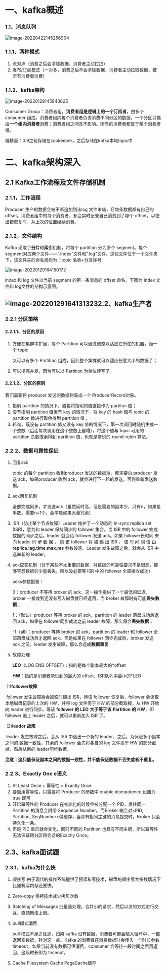 # 一、kafka概述

### 1.1、消息队列

![image-20220422145256904](../../images/image-20220422145256904.png)

### 1.1.1、两种模式

1. 点对点（消费之后会清除数据，消费者主动拉拢）
2. 发布/订阅模式（一对多，消费之后不会清除数据，消费者主动拉取数据，被所有消费者消费）

### 1.1.2、kafka架构

![image-20220129145843825](../../images/image-20220129145843825.png)

Consumer Group：消费者组，**消费者组是逻辑上的一个订阅者**，由多个 consumer 组成。消费者组内每个消费者负责消费不同分区的数据，一个分区只能由**一个组内消费者**消费；消费者组之间互不影响。所有的消费者都属于某个消费者组。

偏移量：0.9之前存储在zookeeper，之后存储在kafka本地topic中

# 二、kafka架构深入

## 2.1 Kafka工作流程及文件存储机制

### 2.1.1，工作流程

Producer 生产的数据会被不断追加到该log 文件末端，且每条数据都有自己的 offset。消费者组中的每个消费者，都会实时记录自己消费到了哪个 offset，以便出错恢复时，从上次的位置继续消费。

### 2.1.2，文件结构

Kafka 采取了**分片**和**索引**机制，将每个 partition 分为多个 segment。每个 segment对应两个文件——“.index”文件和“.log”文件。这些文件位于一个文件夹下，该文件夹的命名规则为：topic 名称+分区序号

![image-20220129164150172](../../images/image-20220129164150172.png)

index 和 log 文件以当前 segment 的第一条消息的 offset 命名。下图为 index 文件和 log文件的结构示意图。

## ![image-20220129164131323](../../images/image-20220129164131323.png)2.2、kafka生产者

### 2.2.1 分区策略

#### 2.2.1.1、分区的原因

1. 方便在集群中扩展，每个 Partition 可以通过调整以适应它所在的机器，而一个 topic

   又可以有多个 Partition 组成，因此整个集群就可以适应任意大小的数据了；

2. 可以提高并发，因为可以以 Partition 为单位读写了。

#### 2.2.1.2、分区的原则

我们需要将 producer 发送的数据封装成一个 ProducerRecord对象。 

1. 指明 partition 的情况下，直接将指明的值直接作为 partiton 值；
2. 没有指明 partition 值但有 key 的情况下，将 key 的 hash 值与 topic 的 partition 数进行取余得到 partition 值；
3. 轮询，既没有 partition 值又没有 key 值的情况下，第一次调用时随机生成一个整数（后面每次调用在这个整数上自增），将这个值与 topic 可用的 partition 总数取余得到 partition 值，也就是常说的 round-robin 算法。

### 2.2.2、数据可靠性保证

1. 回复ack

   topic 的每个 partition 收到producer 发送的数据后，都需要向 producer 发送 ack，如果producer 收到 ack，就会进行下一轮的发送，否则重新发送数据。

2. ack回复机制

   全部完成同步，才发送ack（虽然延时高，但是需要的副本少，只有n，如果是半数，需要n+1个，会早晨如果大量冗余）

3. ISR（防止某个节点故障）Leader 维护了一个动态的 in-sync replica set (ISR)，意为和 leader 保持同步的 follower 集合。当 ISR 中的 follower 完成数据的同步之后，leader 就会给 follower 发送 ack。如果 follower长时间 未 向 leader 同 步 数 据 ， 则 该 follower 将 被 踢 出 ISR ， 该 时 间 阈 值 由**replica.lag.time.max.ms** 参数设定。Leader 发生故障之后，就会从 ISR 中选举新的 leader。

4. ack应答机制（对于某些不太重要的数据，对数据的可靠性要求不是很高，能够容忍数据的少量丢失，所以没必要等 ISR 中的 follower 全部接收成功）

   acks参数配置： 

   0：producer 不等待 broker 的 ack，这一操作提供了一个最低的延迟，broker 一接收到还没有写入磁盘就已经返回，当 broker 故障时有可能**丢失数据**； 

   1：（默认）producer 等待 broker 的 ack，partition 的 leader 落盘成功后返回 ack，如果在 follower同步成功之前 leader 故障，那么将会**丢失数据**；

   -1（all）：producer 等待 broker 的 ack，partition 的 leader 和 follower 全部落盘成功后才返回 ack。但是如果在 follower 同步完成后，broker 发送 ack 之前，leader 发生故障，那么会造成**数据重复**

5. 故障处理

   **LEO**（LOG ENG OFFSET）：指的是每个副本最大的*offset

   **HW**：指的是消费者能见到的最大的 offset，ISR队列中最小的*LEO

​      (1)**follower故障**

​      follower 发生故障后会被临时踢出 ISR，待该 follower 恢复后，follower 会读取本地磁盘记录的上次的 HW，并将 log 文件高于 HW 的部分截取掉，从 HW 开始向 leader 进行同步。等该 **follower** **的** **LEO** **大于等于该** **Partition** **的** **HW**，即 follower 追上 leader 之后，就可以重新加入 ISR 了。

​      (2)**leader** **故障**

​     leader 发生故障之后，会从 ISR 中选出一个新的 leader，之后，为保证多个副本之间的 数据一致性，其余的 follower 会先将各自的 log 文件高于 HW 的部分截掉，然后从新的 leader同步数据。

**注意：这只能保证副本之间的数据一致性，并不能保证数据不丢失或者不重复。**

### 2.2.3、Exactly Onc e语义

1. At Least Once + 幂等性 = Exactly Once
2. 要启用幂等性，只需要将 Producer 的参数中 enable.idompotence 设置为 true 即可
3. 开启幂等性的 Producer 在初始化的时候会被分配一个 PID，发往同一 Partition 的消息会附带 Sequence Number。而Broker 端会对<PID, Partition, SeqNumber>做缓存，当具有相同主键的消息提交时，Broker 只会持久化一条。
4. 但是 PID 重启就会变化，同时不同的 Partition 也具有不同主键，所以幂等性无法保证跨分区跨会话的Exactly Once。

## 2.3、kafka面试题

### 2.3.1、kafka为什么快

1. 顺序写 由于现代的操作系统提供了预读和写技术，磁盘的顺序写大多数情况下比随机写内存还要快。

2. Zero-copy 零拷技术减少拷贝次数

3. Batching of Messages 批量量处理。合并小的请求，然后以流的方式进行交互，直顶网络上限。

4. pull模式消费

    pull 模式不足之处是，如果 kafka 没有数据，消费者可能会陷入循环中，一直返回空数据。针对这一点，Kafka 的消费者在消费数据时会传入一个时长参数 timeout，如果当前没有数据可供消费，consumer 会等待一段时间之后再返回，这段时长即为 timeout。

5. Cache Filesystem Cache PageCache缓存
   
